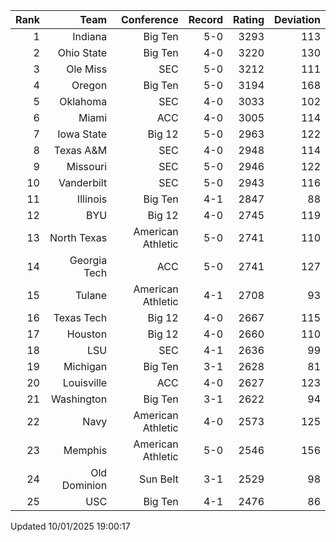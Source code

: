 | Rank  | Team                 | Conference           | Record   | Rating | Deviation |
| ---:  | ---:                 | ---:                 | ---:     | ---:   | ---:      |
| 1     | Indiana              | Big Ten              | 5-0      | 3293   | 113       |
| 2     | Ohio State           | Big Ten              | 4-0      | 3220   | 130       |
| 3     | Ole Miss             | SEC                  | 5-0      | 3212   | 111       |
| 4     | Oregon               | Big Ten              | 5-0      | 3194   | 168       |
| 5     | Oklahoma             | SEC                  | 4-0      | 3033   | 102       |
| 6     | Miami                | ACC                  | 4-0      | 3005   | 114       |
| 7     | Iowa State           | Big 12               | 5-0      | 2963   | 122       |
| 8     | Texas A&M            | SEC                  | 4-0      | 2948   | 114       |
| 9     | Missouri             | SEC                  | 5-0      | 2946   | 122       |
| 10    | Vanderbilt           | SEC                  | 5-0      | 2943   | 116       |
| 11    | Illinois             | Big Ten              | 4-1      | 2847   | 88        |
| 12    | BYU                  | Big 12               | 4-0      | 2745   | 119       |
| 13    | North Texas          | American Athletic    | 5-0      | 2741   | 110       |
| 14    | Georgia Tech         | ACC                  | 5-0      | 2741   | 127       |
| 15    | Tulane               | American Athletic    | 4-1      | 2708   | 93        |
| 16    | Texas Tech           | Big 12               | 4-0      | 2667   | 115       |
| 17    | Houston              | Big 12               | 4-0      | 2660   | 110       |
| 18    | LSU                  | SEC                  | 4-1      | 2636   | 99        |
| 19    | Michigan             | Big Ten              | 3-1      | 2628   | 81        |
| 20    | Louisville           | ACC                  | 4-0      | 2627   | 123       |
| 21    | Washington           | Big Ten              | 3-1      | 2622   | 94        |
| 22    | Navy                 | American Athletic    | 4-0      | 2573   | 125       |
| 23    | Memphis              | American Athletic    | 5-0      | 2546   | 156       |
| 24    | Old Dominion         | Sun Belt             | 3-1      | 2529   | 98        |
| 25    | USC                  | Big Ten              | 4-1      | 2476   | 86        |

Updated 10/01/2025 19:00:17
